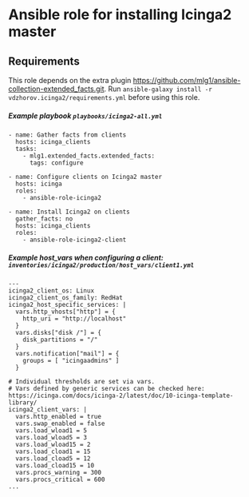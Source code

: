 # Ansible role for installing Icinga2 master

## Requirements

This role depends on the extra plugin https://github.com/mlg1/ansible-collection-extended_facts.git.
Run `ansible-galaxy install -r vdzhorov.icinga2/requirements.yml` before using this role.

##### Example playbook `playbooks/icinga2-all.yml`

```
- name: Gather facts from clients
  hosts: icinga_clients
  tasks:
    - mlg1.extended_facts.extended_facts:
      tags: configure

- name: Configure clients on Icinga2 master
  hosts: icinga
  roles:
    - ansible-role-icinga2

- name: Install Icinga2 on clients
  gather_facts: no
  hosts: icinga_clients
  roles:
    - ansible-role-icinga2-client
```

##### Example host_vars when configuring a client: `inventories/icinga2/production/host_vars/client1.yml`

```
---
icinga2_client_os: Linux
icinga2_client_os_family: RedHat
icinga2_host_specific_services: |
  vars.http_vhosts["http"] = {
    http_uri = "http://localhost"
  }
  vars.disks["disk /"] = {
    disk_partitions = "/"
  }
  vars.notification["mail"] = {
    groups = [ "icingaadmins" ]
  }

# Individual thresholds are set via vars.
# Vars defined by generic services can be checked here: https://icinga.com/docs/icinga-2/latest/doc/10-icinga-template-library/
icinga2_client_vars: |
  vars.http_enabled = true
  vars.swap_enabled = false
  vars.load_wload1 = 5
  vars.load_wload5 = 3
  vars.load_wload15 = 2
  vars.load_cload1 = 15
  vars.load_cload5 = 12
  vars.load_cload15 = 10
  vars.procs_warning = 300
  vars.procs_critical = 600
...
```
